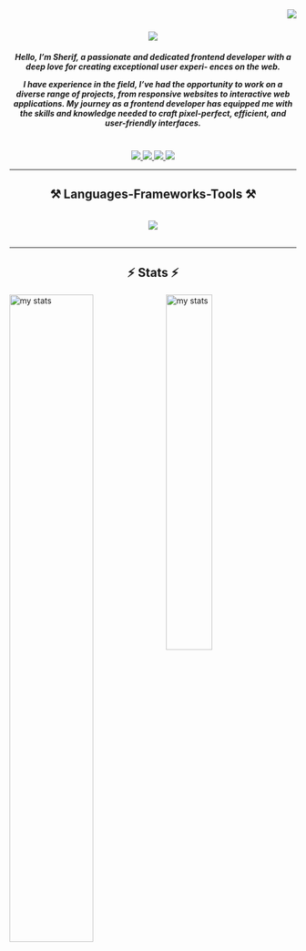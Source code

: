 <img align="right" src="https://visitor-badge.laobi.icu/badge?page_id=Sherif-altiby.Sherif-altiby" />

<h1 align="center">
    <img src="https://readme-typing-svg.herokuapp.com/?font=Righteous&size=35&center=true&vCenter=true&width=500&height=70&duration=4000&lines=Hi+There!+👋;+I'm+Sherif+altiby!;" />
</h1>

<h5 align="center">Hello, I’m Sherif, a passionate and dedicated frontend developer with a deep love for creating exceptional user experi-
ences on the web.

I have experience in the field, I’ve had the opportunity to work on a diverse range of projects, from responsive websites
to interactive web applications. My journey as a frontend developer has equipped me with the skills and knowledge
needed to craft pixel-perfect, efficient, and user-friendly interfaces.</h5>

<br/>
 
<div align="center"> 
  <a href="mailto:sherifahmed852002@gmail.com">
    <img src="https://img.shields.io/badge/Gmail-333333?style=for-the-badge&logo=gmail&logoColor=red" />
  </a>
    
  <a href="https://www.linkedin.com/in/sherif-altiby-38b350229/" target="_blank">
    <img src="https://img.shields.io/badge/LinkedIn-0077B5?style=for-the-badge&logo=linkedin&logoColor=white" target="_blank" />
  </a>
    
  <a href="https://sherif-altiby.netlify.app/" target="_blank">
     <img src="https://img.shields.io/badge/Portfolio-FF5722?style=for-the-badge&logo=todoist&logoColor=white" target="_blank" /> 
  </a>
    
  <a href="[https://drive.google.com/file/d/1_K0Afc4c25c0F9QlTkxdqdcrtuuOGy59/view?usp=sharing](https://drive.google.com/file/d/1CjE2qJx20UVd-ZDu4AQWlfa2X2kAvT-w/view?usp=sharing)" target="_blank">
     <img src="https://img.shields.io/badge/OpenCV-27338e?style=for-the-badge&logo=OpenCV&logoColor=whit" target="_blank" /> 
  </a>
  
</div>

 <hr/>
 
<h2 align="center">⚒️ Languages-Frameworks-Tools ⚒️</h2>
<br/>
<div align="center">
    <img src="https://skillicons.dev/icons?i=javascript,react,typescript,bootstrap,mui,html,css,vscode,github,tailwind,git,nextjs,redux" />
<!--     <img src="https://skillicons.dev/icons?i=nodejs,python,javascript,typescript,express,firebase,mongodb,c,java,nextjs,mysql,flask" /><br> -->
</div>

<br/>
<hr/>



<h2 align="center">⚡ Stats ⚡</h2>

 <img align="left" alt="my stats" width="54%" src="https://github-readme-stats.vercel.app/api?username=Sherif-altiby&show_icons=true" />
 <img align="left" alt="my stats" width="40%" src="https://github-readme-stats.vercel.app/api/top-langs/?username=Sherif-altiby&layout=compact" />

